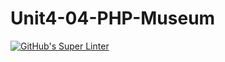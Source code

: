 # Unit4-04-PHP-Museum
[![GitHub's Super Linter](https://github.com/ICS2O-Programming-MariaG/Unit4-04-PHP-Museum/workflows/GitHub's%20Super%20Linter/badge.svg)](https://github.com/ICS2O-Programming-MariaG/Unit4-04-PHP-Museum/actions)